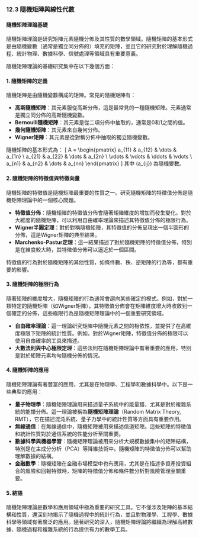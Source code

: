 ### 12.3 隨機矩陣與線性代數
#### 隨機矩陣理論基礎

隨機矩陣理論是研究矩陣元素隨機分佈及其性質的數學領域。隨機矩陣的基本形式是由隨機變數（通常是獨立同分佈的）填充的矩陣，並且它的研究對於理解隨機過程、統計物理、數據科學、信號處理等領域具有重要意義。

隨機矩陣理論的基礎研究集中在以下幾個方面：

#### 1. 隨機矩陣的定義

隨機矩陣是由隨機變數構成的矩陣。常見的隨機矩陣有：
- **高斯隨機矩陣**：其元素服從高斯分佈，這是最常見的一種隨機矩陣。元素通常是獨立同分佈的高斯隨機變數。
- **Bernoulli隨機矩陣**：其元素是從二項分佈中抽取的，通常是0和1之間的值。
- **幾何隨機矩陣**：其元素來自幾何分佈。
- **Wigner矩陣**：其元素是從對稱分佈中抽取的獨立隨機變數。

隨機矩陣的基本形式為：
\[
A = \begin{pmatrix}
a_{11} & a_{12} & \dots & a_{1n} \\
a_{21} & a_{22} & \dots & a_{2n} \\
\vdots & \vdots & \ddots & \vdots \\
a_{n1} & a_{n2} & \dots & a_{nn}
\end{pmatrix}
\]
其中 \(a_{ij}\) 為隨機變數。

#### 2. 隨機矩陣的特徵值與特徵向量

隨機矩陣的特徵值是隨機矩陣最重要的性質之一。研究隨機矩陣的特徵值分佈是隨機矩陣理論中的一個核心問題。

- **特徵值分佈**：隨機矩陣的特徵值分佈會隨著矩陣維度的增加而發生變化。對於大維度的隨機矩陣，可以利用自由確率理論來描述其特徵值分佈的極限行為。
- **Wigner半圓定理**：對於對稱隨機矩陣，其特徵值的分佈呈現出一個半圓形的分佈，這是Wigner矩陣的典型結果。
- **Marchenko-Pastur定理**：這一結果描述了對於隨機矩陣的特徵值分佈，特別是在維度較大時，其特徵值分佈可以逼近於一個區間。

特徵值的行為對於隨機矩陣的其他性質，如條件數、秩、逆矩陣的行為等，都有重要的影響。

#### 3. 隨機矩陣的極限行為

隨著矩陣的維度增大，隨機矩陣的行為通常會趨向某些確定的模式。例如，對於一類特定的隨機矩陣（如Wigner矩陣），其特徵值分佈會在矩陣維度增大時收斂到一個確定的分佈，這些極限行為是隨機矩陣理論中的一個重要研究領域。

- **自由確率理論**：這一理論研究矩陣中隨機元素之間的相依性，並提供了在高維度極限下矩陣的統計性質。例如，對於Wigner矩陣，特徵值分佈的極限可以使用自由確率的工具來描述。
- **大數法則與中心極限定理**：這些法則在隨機矩陣理論中有著重要的應用，特別是對於矩陣元素均勻隨機分佈的情況。

#### 4. 隨機矩陣的應用

隨機矩陣理論有著豐富的應用，尤其是在物理學、工程學和數據科學中。以下是一些典型的應用：

- **量子物理學**：隨機矩陣理論用來描述量子系統中的能量譜，尤其是對於複雜系統的能譜分佈。這一理論被稱為**隨機矩陣理論**（Random Matrix Theory, RMT），它在描述混沌系統、量子力學中的統計性質等方面具有重要作用。
- **無線通信**：在無線通信中，隨機矩陣被用來描述信道矩陣。這些矩陣的特徵值和統計性質對於通信系統的性能分析至關重要。
- **數據科學與機器學習**：隨機矩陣理論被用來分析大規模數據集中的矩陣結構，特別是在主成分分析（PCA）等降維技術中。隨機矩陣的特徵值分佈可以幫助理解數據的結構。
- **金融數學**：隨機矩陣在金融市場模型中也有應用，尤其是在描述多資產投資組合的風險和回報特徵時，矩陣的特徵值分佈和條件數分析對風險管理至關重要。

#### 5. 結語

隨機矩陣理論是數學和應用領域中極為重要的研究工具。它不僅涉及矩陣的基本結構和性質，還深刻地揭示了隨機過程中的統計行為，並且對物理學、工程學、數據科學等領域有著廣泛的應用。隨著研究的深入，隨機矩陣理論將繼續為理解高維數據、隨機過程和複雜系統的行為提供有力的數學工具。